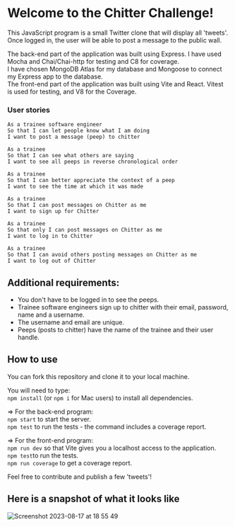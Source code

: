 # Welcome to the Chitter Challenge!

This JavaScript program is a small Twitter clone that will display all 'tweets'. Once logged in, the user will be able to post a message to the public wall.

The back-end part of the application was built using Express. I have used Mocha and Chai/Chai-http for testing and C8 for coverage. <br>
I have chosen MongoDB Atlas for my database and Mongoose to connect my Express app to the database. <br>
The front-end part of the application was built using Vite and React. Vitest is used for testing, and V8 for the Coverage.

### User stories

```
As a trainee software engineer
So that I can let people know what I am doing
I want to post a message (peep) to chitter
```
```
As a trainee
So that I can see what others are saying
I want to see all peeps in reverse chronological order
```
```
As a trainee
So that I can better appreciate the context of a peep
I want to see the time at which it was made
```
```
As a trainee
So that I can post messages on Chitter as me
I want to sign up for Chitter
```
```
As a trainee
So that only I can post messages on Chitter as me
I want to log in to Chitter
```
```
As a trainee
So that I can avoid others posting messages on Chitter as me
I want to log out of Chitter
```

## Additional requirements:

- You don't have to be logged in to see the peeps.
- Trainee software engineers sign up to chitter with their email, password, name and a username.
- The username and email are unique.
- Peeps (posts to chitter) have the name of the trainee and their user handle.

## How to use

You can fork this repository and clone it to your local machine.

You will need to type:<br>
`npm install` (or `npm i` for Mac users) to install all dependencies.

=> For the back-end program:<br>
`npm start` to start the server.<br>
`npm test` to run the tests - the command includes a coverage report.

=> For the front-end program:<br>
`npm run dev` so that Vite gives you a localhost access to the application. <br>
`npm test`to run the tests. <br>
`npm run coverage` to get a coverage report.

Feel free to contribute and publish a few 'tweets'! 

## Here is a snapshot of what it looks like
![Screenshot 2023-08-17 at 18 55 49](https://github.com/Marion34-dev/chitter-challenge/assets/125993993/59f80d28-5fe0-4f1b-b3e0-808df4d0e62f)

